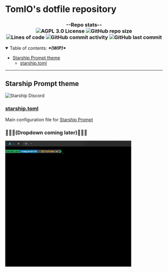 <h2>
  <! --   COLOR SCHEME
  License:     #663366
  Repo Size:   #0A75AD
  Total Lines: #E26D0E
  Commits:     #F5FBFF
  Last Commit: #1DA65A
  Discord:     #5865F2
  -->
</h2>



<p>
  <h1>TomIO's dotfile repository <!-- omit in toc --></h1>
    <h3 align="center">
      --Repo stats--<br>
      <img alt="AGPL 3.0 License" src="https://img.shields.io/github/license/TomJo2000/.dotfiles?color=%23663366&label=License%3A&style=for-the-badge">
      <img alt="GitHub repo size" src="https://img.shields.io/github/repo-size/TomJo2000/.dotfiles?color=%230A75AD&logo=Github&style=for-the-badge"><br>
      <img alt="Lines of code" src="https://img.shields.io/tokei/lines/github/TomJo2000/.dotfiles?color=E26D0E">
      <img alt="GitHub commit activity" src="https://img.shields.io/github/commit-activity/w/TomJo2000/.dotfiles?color=F5FBFF&label=Commits%3A&logo=GitHub">
      <img alt="GitHub last commit" src="https://img.shields.io/github/last-commit/TomJo2000/.dotfiles?color=%231DA65A&logo=github">
    </h3>

<details open>
<summary>Table of contents: <i><b>*(WIP)*</i></b></summary>

- [Starship Prompt theme](#starship-prompt-theme)
  - [starship.toml](#starshiptoml)

</details>

---

## Starship Prompt theme
<img alt="Starship Discord" src="https://img.shields.io/discord/567163873606500352?color=%235865F2&label=Starship%20Discord&logo=Discord">

### [starship.toml](dot_config/private_starship.toml)
Main configuration file for [Starship Prompt](https://starship.rs/)

<!--Main demo GIF.-->

<!--<details>   #Dropdown will be implemented once I write a summary for it. 
<summary>"Here be GIFs"</summary> --> 

<h3>
  🚧🚧🚧(Dropdown coming later)🚧🚧🚧
</h3>

<img
  src="documentation/prompt_demo.gif"
  alt="Starship with iTerm2 and the Snazzy theme"
  width="80%"
  align="center"
/>
<!--</details> -->
